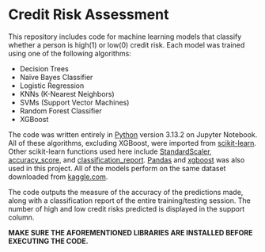 # Credit Risk Assessment
This repository includes code for machine learning models that classify whether a person is high(1) or low(0) credit risk. Each model was trained using one of the following algorithms:

- Decision Trees
- Naïve Bayes Classifier
- Logistic Regression
- KNNs (K-Nearest Neighbors)
- SVMs (Support Vector Machines)
- Random Forest Classifier
- XGBoost

The code was written entirely in [Python](https://python.org) version 3.13.2 on Jupyter Notebook. All of these algorithms, excluding XGBoost, were imported from [scikit-learn](https://www.scikit-learn.org). Other scikit-learn functions used here include [StandardScaler](https://scikit-learn.org/stable/modules/generated/sklearn.preprocessing.StandardScaler.html), [accuracy_score](https://scikit-learn.org/stable/modules/generated/sklearn.metrics.accuracy_score.html), and [classification_report](https://scikit-learn.org/stable/modules/generated/sklearn.metrics.classification_report.html). [Pandas](https://pandas.pydata.org/) and [xgboost](https://xgboost.ai) was also used in this project. All of the models perform on the same dataset downloaded from [kaggle.com](https://www.kaggle.com).

The code outputs the measure of the accuracy of the predictions made, along with a classification report of the entire training/testing session. The number of high and low credit risks predicted is displayed in the support column.

**MAKE SURE THE AFOREMENTIONED LIBRARIES ARE INSTALLED BEFORE EXECUTING THE CODE.**
